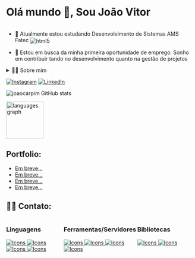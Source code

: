 <!--título-->
  
<h1 style="display: inline-block"> Olá mundo 👋, Sou João Vitor</h1></summary>

<!-- Presentation -->
<p>
 
  - 🌱 Atualmente estou estudando Desenvolvimento de Sistemas AMS Fatec    <img align="center" alt="html5" src="https://img.shields.io/badge/Fatec-000?style=for-the-badge" />

  - 🔭 Estou em busca da minha primeira oportunidade de emprego. Sonho em contribuir tando no desenvolvimento quanto na gestão de projetos
</p>

<!-- Dropdown -->
<details>
  <summary>👨‍💻 Sobre mim</summary>

 - 💬Tenho 19 anos, atualmente moro no Brasil. Aperfeiçoando meu inglês iniciante e tenho experiências acadêmicas com SQL, desenvolvimento web, ReactNative e  c#. Recetemente na conclusão de meu TCC do Técnico,  me ajudou a desenvolver habilidades importantes como criatividade, solução de problemas, comunicação, gestão de projetos, estratégicas de desenvolvimento Ágil e desenvolvimento iot. 

- ⚡Gosto de praticar esportes e conhecer algo novo, acredito q a moeda mais cara hoje em dia é o conhecimento, pois capacita-nos a enfrentar desafios, maior compreenção e tomar Decisões para assim contribuir \o/

</details>

<!-- Links -->
[![Instagram](https://img.shields.io/badge/Instagram-E4405F?style=for-the-badge&logo=instagram&logoColor=white)](https://www.instagram.com/toquinhaman/)
[![LinkedIn](https://img.shields.io/badge/LinkedIn-0077B5?style=for-the-badge&logo=linkedin&logoColor=white)](https://www.linkedin.com/in/jo%C3%A3o-vitor-aparecido-carpim-de-souza-303934276/)

<!-- GithubStats -->
![joaocarpim GitHub stats](https://github-readme-stats.vercel.app/api?username=joaocarpim&show_icons=true&theme=radical)

 <img src="https://github-readme-stats.vercel.app/api/top-langs?username=joaocarpim&locale=en&hide_title=false&layout=compact&card_width=320&langs_count=5&theme=radical&hide_border=false" height="100" alt="languages graph"  />


<!-- Portfolio -->
## Portfolio:
- [Em breve...](https://github.com/)
- [Em breve...](https://github.com/)
- [Em breve...](https://github.com/)
- [Em breve...](https://github.com/)


## 🐱‍👤 Contato:

<div style="display: flex; flex-wrap: wrap; justify-content: space-between;">
  <!-- Skills: Programming Languages -->
  <div style="flex-basis: 30%; margin-bottom: 20px;">
    <h3>Linguagens</h3>
    <a href="https://skillicons.dev">
      <img src="https://skillicons.dev/icons?i=ts,javascript,html" alt="Icons">
      <img src="https://skillicons.dev/icons?i=css,java,php" alt="Icons">
      <img src="https://skillicons.dev/icons?i=cs,cpp,c" alt="Icons">
      <img src="https://skillicons.dev/icons?i=python,sass" alt="Icons">
    </a>
  </div>
  
  <!-- Skills: Tools & Frameworks -->
  <div style="flex-basis: 30%; margin-bottom: 20px;">
    <h3>Ferramentas/Servidores</h3>
    <a href="https://skillicons.dev">
      <img src="https://skillicons.dev/icons?i=visualstudio,vscode,azure" alt="Icons">
      <img src="https://skillicons.dev/icons?i=maven,git,figma" alt="Icons">
      <img src="https://skillicons.dev/icons?i=arduino,postman,firebase" alt="Icons">
      <img src="https://skillicons.dev/icons?i=mysql" alt="Icons">
    </a>
  </div>
  
  <!-- Skills: Libraries -->
  <div style="flex-basis: 30%; margin-bottom: 20px;">
    <h3>Bibliotecas</h3>
    <a href="https://skillicons.dev">
      <img src="https://skillicons.dev/icons?i=bootstrap,react,git" alt="Icons">
      <img src="https://skillicons.dev/icons?i=dotnet,jquery,laravel" alt="Icons">
    </a>
  </div>
</div>

 


